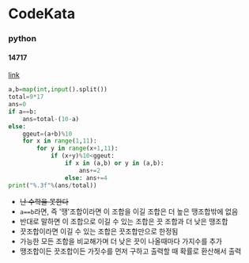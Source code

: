 # CodeKata
### python
#### 14717
[link](https://www.acmicpc.net/problem/14717)
```python
a,b=map(int,input().split())
total=9*17
ans=0
if a==b:
    ans=total-(10-a)
else:
    ggeut=(a+b)%10
    for x in range(1,11):
        for y in range(x+1,11):
            if (x+y)%10<ggeut: 
                if x in (a,b) or y in (a,b):
                    ans+=2
                else: ans+=4
print("%.3f"%(ans/total))
```
- ~~난 수학을 못한다~~
- `a==b`라면, 즉 '땡'조합이라면 이 조합을 이길 조합은 더 높은 땡조합밖에 없음
- 반대로 말하면 이 조합으로 이길 수 있는 조합은 끗 조합과 더 낮은 땡조합
- 끗조합이라면 이길 수 있는 조합은 끗조합만으로 한정됨
- 가능한 모든 조합을 비교해가며 더 낮은 끗이 나올때마다 가지수를 추가
- 땡조합이든 끗조합이든 가짓수를 먼저 구하고 출력할 때 확률로 환산해서 출력